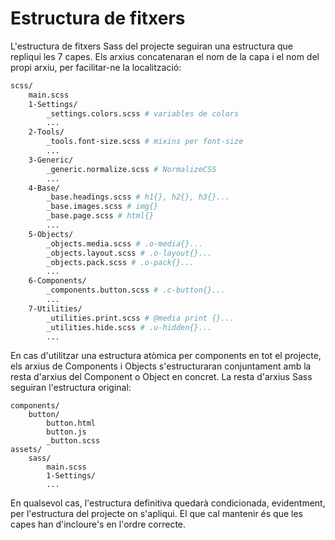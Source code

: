 # Estructura de fitxers

L'estructura de fitxers Sass del projecte seguiran una estructura que repliqui
les 7 capes. Els arxius concatenaran el nom de la capa i el nom del propi
arxiu, per facilitar-ne la localització:

```bash
scss/
    main.scss
    1-Settings/
        _settings.colors.scss # variables de colors
        ...
    2-Tools/
        _tools.font-size.scss # mixins per font-size
        ...
    3-Generic/
        _generic.normalize.scss # NormalizeCSS
        ...
    4-Base/
        _base.headings.scss # h1{}, h2{}, h3{}...
        _base.images.scss # img{}
        _base.page.scss # html{}
        ...
    5-Objects/
        _objects.media.scss # .o-media{}...
        _objects.layout.scss # .o-layout{}...
        _objects.pack.scss # .o-pack{}...
        ...
    6-Components/
        _components.button.scss # .c-button{}...
        ...
    7-Utilities/
        _utilities.print.scss # @media print {}...
        _utilities.hide.scss # .u-hidden{}...
        ...
```

En cas d'utilitzar una estructura atòmica per components en tot el projecte,
els arxius de Components i Objects s'estructuraran conjuntament amb la resta
d'arxius del Component o Object en concret. La resta d'arxius Sass seguiran
l'estructura original:

```
components/
    button/
        button.html
        button.js
        _button.scss
assets/
    sass/
        main.scss
        1-Settings/
        ...
```

En qualsevol cas, l'estructura definitiva quedarà condicionada, evidentment,
per l'estructura del projecte on s'apliqui. El que cal mantenir és que les
capes han d'incloure's en l'ordre correcte.
